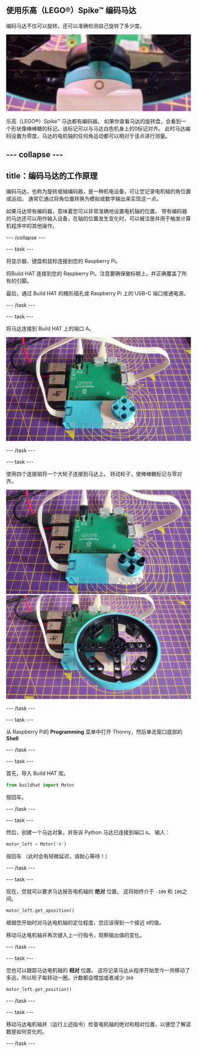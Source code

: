 ## 使用乐高（LEGO®）Spike™ 编码马达

编码马达不仅可以旋转，还可以准确检测自己旋转了多少度。

![带有棒棒糖标记（与圆圈对齐）的马达。](images/aligned_symbols.jpg)

乐高（LEGO®）Spike™ 马达都有编码器。 如果你查看马达的旋转盘，会看到一个形状像棒棒糖的标记。该标记可以与马达白色机身上的0标记对齐。 此时马达编码设置为零度，马达的电机轴的任何角运动都可以相对于该点进行测量。

--- collapse ---
---
title：编码马达的工作原理
---

编码马达，也称为旋转或轴编码器，是一种机电设备，可让您记录电机轴的角位置或运动。 通常它通过将角位置转换为模拟或数字输出来实现这一点。

如果马达带有编码器，意味着您可以非常准确地设置电机轴的位置。 带有编码器的马达还可以用作输入设备，在轴的位置发生变化时，可以被注册并用于触发计算机程序中的其他操作。

--- /collapse ---

--- task ---

将显示器、键盘和鼠标连接到您的 Raspberry Pi。

将Build HAT 连接到您的 Raspberry Pi，注意要确保徽标朝上，并正确覆盖了所有的引脚。

最后，通过 Build HAT 的桶形插孔或 Raspberry Pi 上的 USB-C 端口接通电源。

--- /task ---

--- task ---

将马达连接到 Build HAT 上的端口 A。

![通过带状电缆连接到Build HAT 端口 A的马达。](images/motor_attached.jpg)

--- /task ---

--- task ---

使用四个连接销将一个大轮子连接到马达上。 转动轮子，使棒棒糖标记与零对齐。

![接上了连接销钉的马达。](images/motor_with_pegs.jpg) ![接上了大滚轮的马达。](images/motor_with_wheel.jpg)

--- /task ---

--- task ---

从 Raspberry Pi的 **Programming** 菜单中打开 Thonny，然后单击窗口底部的 **Shell**

--- /task ---

--- task ---

首先，导入 Build HAT 库。

```python
from buildhat import Motor
```
按回车。

--- /task ---

--- task ---

然后，创建一个马达对象，并告诉 Python 马达已连接到端口 `A`。 输入：

```python
motor_left = Motor('A')
```
按回车 （此时会有轻微延迟，请耐心等待！）

--- /task ---

--- task ---

现在，您就可以要求马达报告电机轴的 **绝对** 位置。 这将始终介于 `-180` 和 `180`之间。

```python
motor_left.get_aposition()
```

根据您开始时对马达电机轴的定位程度，您应该得到一个接近 `0`的值。

移动马达电机轴并再次键入上一行指令，观察输出值的变化。

--- /task ---

--- task ---

您也可以跟踪马达电机轴的 **相对** 位置。 这将记录马达从程序开始至今一共移动了多远，所以轮子每转动一圈，计数都会增加或者减少 `360`

```python
motor_left.get_position()
```
--- /task ---

--- task ---

移动马达电机轴并（运行上述指令）检查电机轴的绝对和相对位置，以便您了解读数是如何变化的。

--- /task ---


